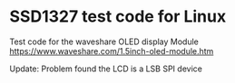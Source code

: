 # SSD1327 test code for Linux

Test code for the waveshare OLED display Module
https://www.waveshare.com/1.5inch-oled-module.htm

Update: Problem found the LCD is a LSB SPI device
